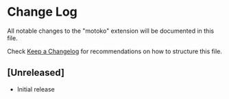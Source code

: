 # Change Log

All notable changes to the "motoko" extension will be documented in this file.

Check [Keep a Changelog](http://keepachangelog.com/) for recommendations on how to structure this file.

## [Unreleased]

- Initial release